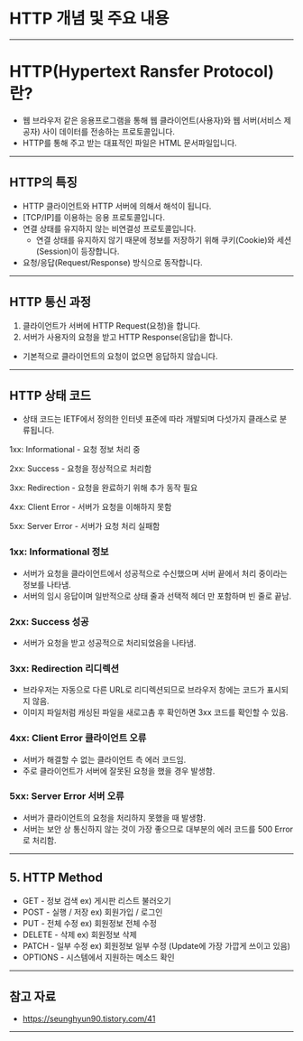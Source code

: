# HTTP 개념 및 주요 내용

------

# HTTP(Hypertext Ransfer Protocol)란?

- 웹 브라우저 같은 응용프로그램을 통해 웹 클라이언트(사용자)와 웹 서버(서비스 제공자) 사이 데이터를 전송하는 프로토콜입니다.
- HTTP를 통해 주고 받는 대표적인 파일은 HTML 문서파일입니다.

------

## HTTP의 특징

- HTTP 클라이언트와 HTTP 서버에 의해서 해석이 됩니다.
- [TCP/IP]를 이용하는 응용 프로토콜입니다.
- 연결 상태를 유지하지 않는 비연결성 프로토콜입니다.
  - 연결 상태를 유지하지 않기 때문에 정보를 저장하기 위해 쿠키(Cookie)와 세션(Session)이 등장합니다.
- 요청/응답(Request/Response) 방식으로 동작합니다.

------

## HTTP 통신 과정

1. 클라이언트가 서버에 HTTP Request(요청)을 합니다.
2. 서버가 사용자의 요청을 받고 HTTP Response(응답)을 합니다.

- 기본적으로 클라이언트의 요청이 없으면 응답하지 않습니다.

------

## HTTP 상태 코드

- 상태 코드는 IETF에서 정의한 인터넷 표준에 따라 개발되며 다섯가지 클래스로 분류됩니다.

1xx: Informational - 요청 정보 처리 중

2xx: Success - 요청을 정상적으로 처리함

3xx: Redirection - 요청을 완료하기 위해 추가 동작 필요

4xx: Client Error - 서버가 요청을 이해하지 못함

5xx: Server Error - 서버가 요청 처리 실패함

### 1xx: Informational 정보

- 서버가 요청을 클라이언트에서 성공적으로 수신했으며 서버 끝에서 처리 중이라는 정보를 나타냄.
- 서버의 임시 응답이며 일반적으로 상태 줄과 선택적 헤더 만 포함하며 빈 줄로 끝남.

### 2xx: Success 성공

- 서버가 요청을 받고 성공적으로 처리되었음을 나타냄.

### 3xx: Redirection 리디렉션

- 브라우저는 자동으로 다른 URL로 리디렉션되므로 브라우저 창에는 코드가 표시되지 않음.
- 이미지 파일처럼 캐싱된 파일을 새로고촘 후 확인하면 3xx 코드를 확인할 수 있음.

### 4xx: Client Error 클라이언트 오류

- 서버가 해결할 수 없는 클라이언트 측 에러 코드임.
- 주로 클라이언트가 서버에 잘못된 요청을 했을 경우 발생함.

### 5xx: Server Error 서버 오류

- 서버가 클라이언트의 요청을 처리하지 못했을 때 발생함.
- 서버는 보안 상 통신하지 않는 것이 가장 좋으므로 대부분의 에러 코드를 500 Error로 처리함.

------

## 5. HTTP Method

- GET - 정보 검색 ex) 게시판 리스트 불러오기
- POST - 실행 / 저장 ex) 회원가입 / 로그인
- PUT - 전체 수정 ex) 회원정보 전체 수정
- DELETE - 삭제 ex) 회원정보 삭제
- PATCH - 일부 수정 ex) 회원정보 일부 수정 (Update에 가장 가깝게 쓰이고 있음)
- OPTIONS - 시스템에서 지원하는 메소드 확인

------

## 참고 자료

- https://seunghyun90.tistory.com/41

------